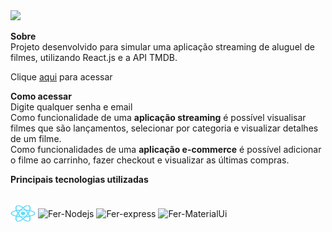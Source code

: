 
<div>
<img src="https://user-images.githubusercontent.com/77073426/149700281-c8087820-738e-4bf1-8ccb-a4e0aac96556.png" width="150px">
</div>

<strong>Sobre</strong><br/>
Projeto desenvolvido para simular uma aplicação streaming de aluguel de filmes, utilizando React.js e a API TMDB.

Clique <a href="https://blockflix-fernandabittencourt.netlify.app/login">aqui</a>  para acessar

<strong>Como acessar</strong><br/>
Digite qualquer senha e email<br/>
Como funcionalidade de uma <strong>aplicação streaming</strong> é possível visualisar filmes que são lançamentos, selecionar por categoria e visualizar detalhes de um filme.<br/>
Como funcionalidades de uma <strong>aplicação e-commerce</strong> é possível adicionar o filme ao carrinho, fazer checkout e visualizar as últimas compras.<br/>

<strong>Principais tecnologias utilizadas</strong><br/>  

<div style="display: inline_block"><br> 
  <img align="center" alt="Fer-React" height="30" width="40" src="https://raw.githubusercontent.com/devicons/devicon/master/icons/react/react-original.svg">
  <img align="center" alt="Fer-Nodejs" height="30" width="40" src="https://cdn.jsdelivr.net/gh/devicons/devicon/icons/nodejs/nodejs-original.svg">
  <img align="center" alt="Fer-express" height="30" width="40" src="https://cdn.jsdelivr.net/gh/devicons/devicon/icons/express/express-original.svg">
  <img align="center" alt="Fer-MaterialUi" height="30" width="40" src="https://cdn.jsdelivr.net/gh/devicons/devicon/icons/materialui/materialui-original.svg">
</div>
